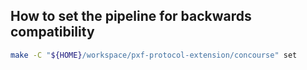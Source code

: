 ## How to set the pipeline for backwards compatibility

```bash
make -C "${HOME}/workspace/pxf-protocol-extension/concourse" set
```
